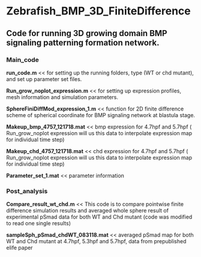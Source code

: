 # Zebrafish_BMP_3D_FiniteDifference
## Code for running 3D growing domain BMP signaling patterning formation network. 

### Main_code 
**run_code.m** << for setting up the running folders, type (WT or chd mutant), and set up parameter set files.

**Run_grow_noplot_expression.m** << for setting up expression profiles, mesh information and simulation parameters.

**SphereFiniDiffMod_expression_1.m** << function for 2D finite difference scheme of spherical coordinate for BMP signaling network at blastula stage.

**Makeup_bmp_4757_121718.mat** << bmp expression for 4.7hpf and 5.7hpf ( Run_grow_noplot expression will us this data to interpolate expression map for individual time step)

**Makeup_chd_4757_121718.mat** << chd expression for 4.7hpf and 5.7hpf ( Run_grow_noplot expression will us this data to interpolate expression map for individual time step)

**Parameter_set_1.mat** << parameter  information 

### Post_analysis 
**Compare_result_wt_chd.m** << This code is to compare pointwise finite difference simulation results and averaged whole sphere result of experimental pSmad data for both WT and Chd mutant (code was modified to read one single results)

**sampleSph_pSmad_chdWT_083118.mat** << averaged pSmad map for both WT and Chd mutant at 4.7hpf, 5.3hpf and 5.7hpf, data from prepublished elife paper
